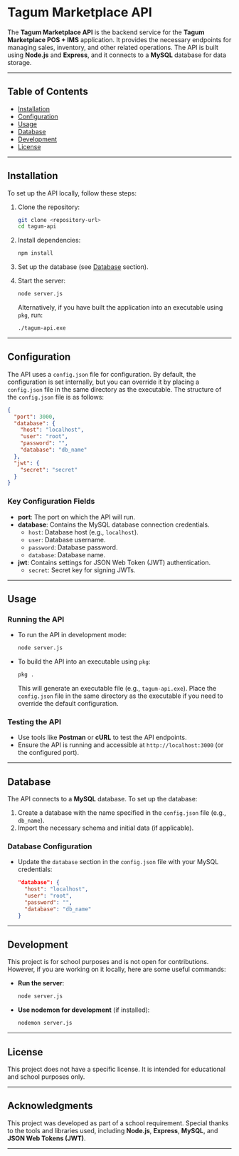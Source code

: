 # Tagum Marketplace API

The **Tagum Marketplace API** is the backend service for the **Tagum Marketplace POS + IMS** application. It provides the necessary endpoints for managing sales, inventory, and other related operations. The API is built using **Node.js** and **Express**, and it connects to a **MySQL** database for data storage.

---

## Table of Contents

- [Installation](#installation)
- [Configuration](#configuration)
- [Usage](#usage)
- [Database](#database)
- [Development](#development)
- [License](#license)

---

## Installation

To set up the API locally, follow these steps:

1. Clone the repository:
   ```bash
   git clone <repository-url>
   cd tagum-api
   ```

2. Install dependencies:
   ```bash
   npm install
   ```

3. Set up the database (see [Database](#database) section).

4. Start the server:
   ```bash
   node server.js
   ```

   Alternatively, if you have built the application into an executable using `pkg`, run:
   ```bash
   ./tagum-api.exe
   ```

---

## Configuration

The API uses a `config.json` file for configuration. By default, the configuration is set internally, but you can override it by placing a `config.json` file in the same directory as the executable. The structure of the `config.json` file is as follows:

```json
{
  "port": 3000,
  "database": {
    "host": "localhost",
    "user": "root",
    "password": "",
    "database": "db_name"
  },
  "jwt": {
    "secret": "secret"
  }
}
```

### Key Configuration Fields
- **port**: The port on which the API will run.
- **database**: Contains the MySQL database connection credentials.
  - `host`: Database host (e.g., `localhost`).
  - `user`: Database username.
  - `password`: Database password.
  - `database`: Database name.
- **jwt**: Contains settings for JSON Web Token (JWT) authentication.
  - `secret`: Secret key for signing JWTs.

---

## Usage

### Running the API
- To run the API in development mode:
  ```bash
  node server.js
  ```

- To build the API into an executable using `pkg`:
  ```bash
  pkg .
  ```

  This will generate an executable file (e.g., `tagum-api.exe`). Place the `config.json` file in the same directory as the executable if you need to override the default configuration.

### Testing the API
- Use tools like **Postman** or **cURL** to test the API endpoints.
- Ensure the API is running and accessible at `http://localhost:3000` (or the configured port).

---

## Database

The API connects to a **MySQL** database. To set up the database:

1. Create a database with the name specified in the `config.json` file (e.g., `db_name`).
2. Import the necessary schema and initial data (if applicable).

### Database Configuration
- Update the `database` section in the `config.json` file with your MySQL credentials:
  ```json
  "database": {
    "host": "localhost",
    "user": "root",
    "password": "",
    "database": "db_name"
  }
  ```

---

## Development

This project is for school purposes and is not open for contributions. However, if you are working on it locally, here are some useful commands:

- **Run the server**:
  ```bash
  node server.js
  ```

- **Use nodemon for development** (if installed):
  ```bash
  nodemon server.js
  ```

---

## License

This project does not have a specific license. It is intended for educational and school purposes only.

---

## Acknowledgments

This project was developed as part of a school requirement. Special thanks to the tools and libraries used, including **Node.js**, **Express**, **MySQL**, and **JSON Web Tokens (JWT)**.

---
